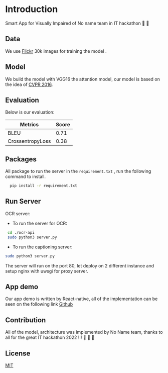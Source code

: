 # Introduction
Smart App for Visually Impaired of No name team in IT hackathon :clown_face: :clown_face:

## Data
We use [Flickr](https://shannon.cs.illinois.edu/DenotationGraph/) 30k images for training the model .

## Model
We build the model with VGG16 the attention model, our model is based on the idea
of [CVPR 2016](https://openaccess.thecvf.com/content_cvpr_2016/papers/You_Image_Captioning_With_CVPR_2016_paper.pdf).

## Evaluation 
Below is our evaluation:

Metrics  | Score
------------- | -------------
BLEU  | 0.71
CrossentropyLoss  | 0.38

## Packages
All package to run the server in the ```requirement.txt``` , run the following command to install.

``` bash
  pip install -r requirement.txt
```

## Run Server

OCR server:

- To run the server for OCR:

``` bash
 cd ./ocr-api
 sudo python3 server.py
```

- To run the captioning server:

```bash
sudo python3 server.py
```
The server will run on the port 80, let deploy on 2 different instance and setup nginx with uwsgi for proxy server.

## App demo

Our app demo is written by React-native, all of the implementation can be seen on the following link [Github](https://github.com/sonhv3112/SmartEye)

## Contribution

All of the model, architecture was implemented by No Name team, thanks to all for the great IT hackathon 2022 !!! :drooling_face: :drooling_face: :drooling_face:

## License
[MIT](https://choosealicense.com/licenses/mit/)
